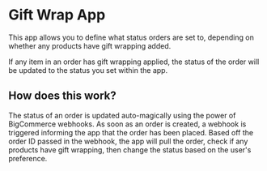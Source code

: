 # Gift Wrap App
This app allows you to define what status orders are set to, depending on whether any products have gift wrapping added.

If any item in an order has gift wrapping applied, the status of the order will be updated to the status you set within the app.

## How does this work?
The status of an order is updated auto-magically using the power of BigCommerce webhooks. As soon as an order is created, a webhook is triggered informing the app that the order has been placed. Based off the order ID passed in the webhook, the app will pull the order, check if any products have gift wrapping, then change the status based on the user's preference.
